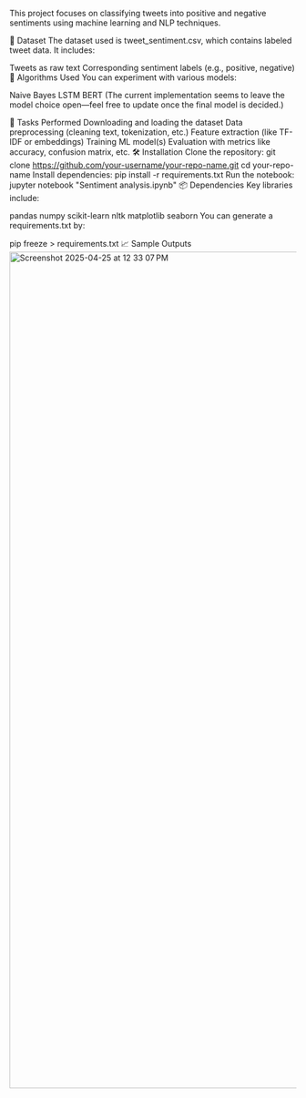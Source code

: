 This project focuses on classifying tweets into positive and negative sentiments using machine learning and NLP techniques.

📂 Dataset
The dataset used is tweet_sentiment.csv, which contains labeled tweet data. It includes:

Tweets as raw text
Corresponding sentiment labels (e.g., positive, negative)
🚀 Algorithms Used
You can experiment with various models:

Naive Bayes
LSTM
BERT
(The current implementation seems to leave the model choice open—feel free to update once the final model is decided.)

📌 Tasks Performed
Downloading and loading the dataset
Data preprocessing (cleaning text, tokenization, etc.)
Feature extraction (like TF-IDF or embeddings)
Training ML model(s)
Evaluation with metrics like accuracy, confusion matrix, etc.
🛠️ Installation
Clone the repository:
git clone https://github.com/your-username/your-repo-name.git
cd your-repo-name
Install dependencies:
pip install -r requirements.txt
Run the notebook:
jupyter notebook "Sentiment analysis.ipynb"
📦 Dependencies
Key libraries include:

pandas
numpy
scikit-learn
nltk
matplotlib
seaborn
You can generate a requirements.txt by:

pip freeze > requirements.txt
📈 Sample Outputs<img width="1470" alt="Screenshot 2025-04-25 at 12 33 07 PM" src="https://github.com/user-attachments/assets/d1518821-f540-4a6e-872d-85e7aec43979" />


